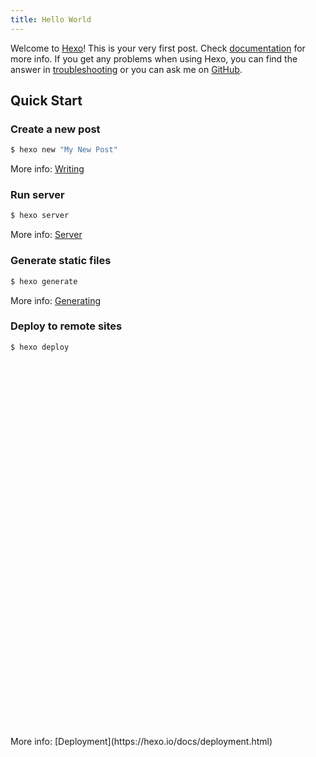 ```yaml
---
title: Hello World
---
```

Welcome to [Hexo](https://hexo.io/)! This is your very first post. Check [documentation](https://hexo.io/docs/) for more info. If you get any problems when using Hexo, you can find the answer in [troubleshooting](https://hexo.io/docs/troubleshooting.html) or you can ask me on [GitHub](https://github.com/hexojs/hexo/issues).

## Quick Start

### Create a new post

``` bash
$ hexo new "My New Post"
```

More info: [Writing](https://hexo.io/docs/writing.html)

### Run server

``` bash
$ hexo server
```

More info: [Server](https://hexo.io/docs/server.html)

### Generate static files

``` bash
$ hexo generate
```

More info: [Generating](https://hexo.io/docs/generating.html)

### Deploy to remote sites

``` bash
$ hexo deploy
```
<script type="text/javascript" src="ckplayer/x/ckplayer.js"></script>
<div class="video" style="width: 1000px;height: 600px;"></div>
<script type="text/javascript">
	var videoObject = {
		container: '.video',//“#”代表容器的ID，“.”或“”代表容器的class
		variable: 'player',//该属性必需设置，值等于下面的new chplayer()的对象
		poster:'pic/wdm.jpg',//封面图片
		video:'http://172.247.199.4:1234/d1/98/d1987f8b05452cc01d4b5cc28c6934ad.mp4?s=5SyP85dFzmBvPMhGPEb80g&e=1509864530'//视频地址
	};
	var player=new ckplayer(videoObject);
</script>
More info: [Deployment](https://hexo.io/docs/deployment.html)
